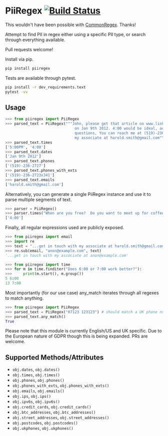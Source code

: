 # PiiRegex  [![Build Status](https://travis-ci.org/Poogles/piiregex.svg?branch=master)](https://travis-ci.org/Poogles/piiregex)

This wouldn't have been possible with [CommonRegex](https://github.com/madisonmay/CommonRegex).  Thanks!

Attempt to find PII in regex either using a specific PII type, or search through
everything available.

Pull requests welcome!

Install via pip.
```sh
pip install piiregex
```


Tests are available through pytest.

```sh
pip install -r dev_requirements.text
pytest -vv
```


Usage
------

```python    
>>> from piiregex import PiiRegex
>>> parsed_text = PiiRegex("""John, please get that article on www.linkedin.com to me by 5:00PM 
                               on Jan 9th 2012. 4:00 would be ideal, actually. If you have any 
                               questions, You can reach me at (519)-236-2723x341 or get in touch with
                               my associate at harold.smith@gmail.com""")
>>> parsed_text.times
['5:00PM', '4:00']
>>> parsed_text.dates
['Jan 9th 2012']
>>> parsed_text.phones
['(519)-236-2727']
>>> parsed_text.phones_with_exts
['(519)-236-2723x341']
>>> parsed_text.emails
['harold.smith@gmail.com']
```
    
Alternatively, you can generate a single PiiRegex instance and use it to parse multiple segments of text.

```python
>>> parser = PiiRegex()
>>> parser.times("When are you free?  Do you want to meet up for coffee at 4:00?")
['4:00']
```
    
Finally, all regular expressions used are publicly exposed. 

```python
>>> from piiregex import email
>>> import re
>>> text = "...get in touch with my associate at harold.smith@gmail.com"
>>> re.sub(email, "anon@example.com", text)
'...get in touch with my associate at anon@example.com'
```

```python
>>> from piiregex import time
>>> for m in time.finditer("Does 6:00 or 7:00 work better?"):
>>>     print(m.start(), m.group())
5 6:00 
13 7:00 
```

Most importantly (for our use case) any_match iterates through all regexes to
match anything.

```python
>>> from piiregex import PiiRegex
>>> parsed_text = PiiRegex("07123 123123") # should match a UK phone number. 
>>> parsed_text.any_match()
True
```

Please note that this module is currently English/US and UK specific.  Due to
the European nature of GDPR though this is being expanded.  PRs are welcome.


Supported Methods/Attributes
-----------------------------

  - `obj.dates`, `obj.dates()`
  - `obj.times`, `obj.times()`
  - `obj.phones`, `obj.phones()`
  - `obj.phones_with_exts`, `obj.phones_with_exts()`
  - `obj.emails`, `obj.emails()`
  - `obj.ips`, `obj.ips()`
  - `obj.ipv6s`, `obj.ipv6s()`
  - `obj.credit_cards`, `obj.credit_cards()`
  - `obj.btc_addresses`, `obj.btc_addresses()`
  - `obj.street_addresses`, `obj.street_addresses()`
  - `obj.postcodes`, `obj.postcodes()`
  - `obj.ukphones`, `obj.ukphones()`
